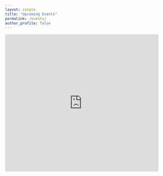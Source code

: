 ```yaml
---
layout: single
title: "Upcoming Events"
permalink: /events/
author_profile: false
---
```

<iframe
  src="https://lu.ma/embed/calendar/cal-WzYiUbVWw82gLyR/events?lt=dark"
  width="100%"
  height="450"
  frameborder="0"
  style="border: 1px solid #bfcbda88; border-radius: 4px;"
  allowfullscreen=""
  aria-hidden="false"
  tabindex="0"
></iframe>
